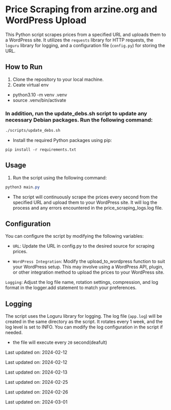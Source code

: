 # Price Scraping from arzine.org and WordPress Upload

This Python script scrapes prices from a specified URL and uploads them to a WordPress site. It utilizes the `requests` library for HTTP requests, the `loguru` library for logging, and a configuration file (`config.py`) for storing the URL.


## How to Run
1. Clone the repository to your local machine.
2. Ceate virtual env
-   python3.10 -m venv .venv
-   source .venv/bin/activate

### In addition, run the update_debs.sh script to update any necessary Debian packages. Run the following command:

```bash
./scripts/update_debs.sh
```

+ Install the required Python packages using pip:

```linux
pip install -r requirements.txt
```
## Usage

1. Run the script using the following command:


```css
python3 main.py
```
- The script will continuously scrape the prices every second from the specified URL and upload them to your WordPress site. It will log the process and any errors encountered in the price_scraping_logs.log file.

## Configuration

You can configure the script by modifying the following variables:

- `URL`: Update the URL in config.py to the desired source for scraping prices.

- `WordPress Integration`: Modify the upload_to_wordpress function to suit your WordPress setup. This may involve using a WordPress API, plugin, or other integration method to upload the prices to your WordPress site.

`Logging`: Adjust the log file name, rotation settings, compression, and log format in the logger.add statement to match your preferences.

## Logging

The script uses the Loguru library for logging. The log file (`app.log`) will be created in the same directory as the script. It rotates every 1 week, and the log level is set to INFO. You can modify the log configuration in the script if needed.

+ the file will execute every `20` second(deafult)

Last updated on: 2024-02-12

Last updated on: 2024-02-12

Last updated on: 2024-02-13

Last updated on: 2024-02-25

Last updated on: 2024-02-26

Last updated on: 2024-03-01